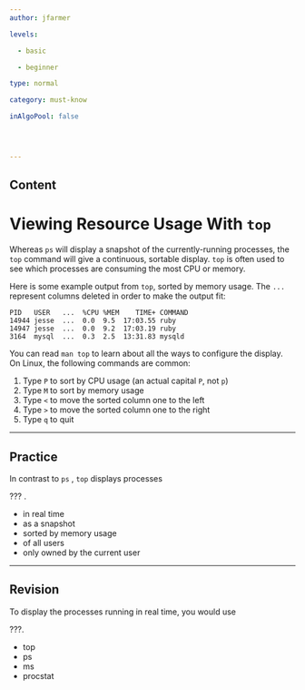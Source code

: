```yaml
---
author: jfarmer

levels:

  - basic

  - beginner

type: normal

category: must-know

inAlgoPool: false




---
```

## Content
# Viewing Resource Usage With `top`

Whereas `ps` will display a snapshot of the currently-running processes, the `top` command will give a continuous, sortable display.  `top` is often used to see which processes are consuming the most CPU or memory.

Here is some example output from `top`, sorted by memory usage.  The `...` represent columns deleted in order to make the output fit:

```text
PID   USER   ...  %CPU %MEM    TIME+ COMMAND
14944 jesse  ...  0.0  9.5  17:03.55 ruby
14947 jesse  ...  0.0  9.2  17:03.19 ruby
3164  mysql  ...  0.3  2.5  13:31.83 mysqld
```

You can read `man top` to learn about all the ways to configure the display.  On Linux, the following commands are common:

1. Type `P` to sort by CPU usage (an actual capital `P`, not `p`)
2. Type `M` to sort by memory usage
3. Type `<` to move the sorted column one to the left
4. Type `>` to move the sorted column one to the right
5. Type `q` to quit

---
## Practice

In contrast to `ps` , `top` displays processes 

??? .

* in real time
* as a snapshot
* sorted by memory usage
* of all users
* only owned by the current user

---
## Revision

To display the processes running in real time, you would use 

???.

* top
* ps
* ms
* procstat

